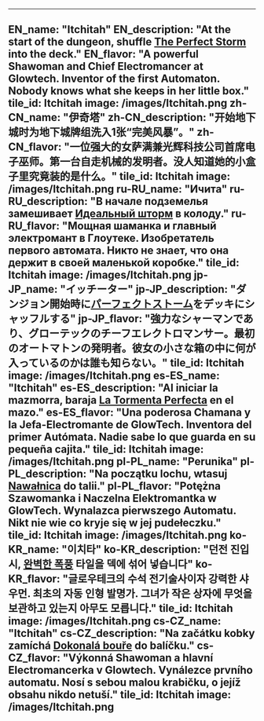 ---

EN_name: "Itchitah"
EN_description: "At the start of the dungeon, shuffle <a href = '../en/abilities#PerfectStorm'>The Perfect Storm</a> into the deck."
EN_flavor: "A powerful Shawoman and Chief Electromancer at Glowtech. Inventor of the first Automaton. Nobody knows what she keeps in her little box."
tile_id: Itchitah
image: /images/Itchitah.png
zh-CN_name: "伊奇塔"
zh-CN_description: "开始地下城时为地下城牌组洗入1张“完美风暴”。"
zh-CN_flavor: "一位强大的女萨满兼光辉科技公司首席电子巫师。第一台自走机械的发明者。没人知道她的小盒子里究竟装的是什么。"
tile_id: Itchitah
image: /images/Itchitah.png
ru-RU_name: "Ичита"
ru-RU_description: "В начале подземелья замешивает <a href = '../ru_ru/abilities#PerfectStorm'>Идеальный шторм</a> в колоду."
ru-RU_flavor: "Мощная шаманка и главный электромант в Глоутеке. Изобретатель первого автомата. Никто не знает, что она держит в своей маленькой коробке."
tile_id: Itchitah
image: /images/Itchitah.png
jp-JP_name: "イッチーター"
jp-JP_description: "ダンジョン開始時に<a href = '../jp_jp/abilities#PerfectStorm'>パーフェクトストーム</a>をデッキにシャッフルする"
jp-JP_flavor: "強力なシャーマンであり、グローテックのチーフエレクトロマンサー。最初のオートマトンの発明者。彼女の小さな箱の中に何が入っているのかは誰も知らない。"
tile_id: Itchitah
image: /images/Itchitah.png
es-ES_name: "Itchitah"
es-ES_description: "Al iniciar la mazmorra, baraja <a href = '../es_es/abilities#PerfectStorm'>La Tormenta Perfecta</a> en el mazo."
es-ES_flavor: "Una poderosa Chamana y la Jefa-Electromante de GlowTech. Inventora del primer Autómata. Nadie sabe lo que guarda en su pequeña cajita."
tile_id: Itchitah
image: /images/Itchitah.png
pl-PL_name: "Perunika"
pl-PL_description: "Na początku lochu, wtasuj <a href = '../pl_pl/abilities#PerfectStorm'>Nawałnica</a> do talii."
pl-PL_flavor: "Potężna Szawomanka i Naczelna Elektromantka w GlowTech. Wynalazca pierwszego Automatu. Nikt nie wie co kryje się w jej pudełeczku."
tile_id: Itchitah
image: /images/Itchitah.png
ko-KR_name: "이치타"
ko-KR_description: "던전 진입 시, <a href = '../ko_kr/abilities#PerfectStorm'>완벽한 폭풍</a> 타일을 덱에 섞어 넣습니다"
ko-KR_flavor: "글로우테크의 수석 전기술사이자 강력한 샤우먼. 최초의 자동 인형 발명가. 그녀가 작은 상자에 무엇을 보관하고 있는지 아무도 모릅니다."
tile_id: Itchitah
image: /images/Itchitah.png
cs-CZ_name: "Itchitah"
cs-CZ_description: "Na začátku kobky zamíchá <a href = '../cs_cz/abilities#PerfectStorm'>Dokonalá bouře</a> do balíčku."
cs-CZ_flavor: "Výkonná Shawoman a hlavní Electromancerka v Glowtech. Vynálezce prvního automatu. Nosí s sebou malou krabičku, o jejíž obsahu nikdo netuší."
tile_id: Itchitah
image: /images/Itchitah.png
---
